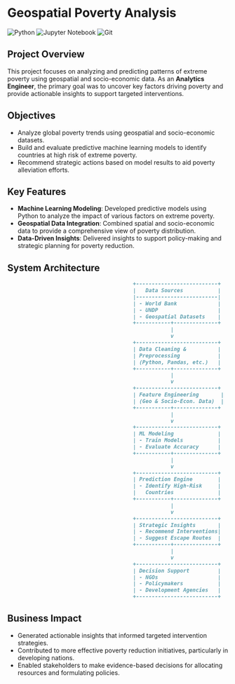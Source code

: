# Geospatial Poverty Analysis
![Python](https://img.shields.io/badge/Python-3-3776AB?logo=python&logoColor=white)
![Jupyter Notebook](https://img.shields.io/badge/Jupyter%20Notebook-%E2%9C%94-F37626?logo=jupyter&logoColor=white)
![Git](https://img.shields.io/badge/Git-F05032?logo=git&logoColor=white)

## Project Overview

This project focuses on analyzing and predicting patterns of extreme poverty using geospatial and socio-economic data. As an **Analytics Engineer**, the primary goal was to uncover key factors driving poverty and provide actionable insights to support targeted interventions.

## Objectives

- Analyze global poverty trends using geospatial and socio-economic datasets.
- Build and evaluate predictive machine learning models to identify countries at high risk of extreme poverty.
- Recommend strategic actions based on model results to aid poverty alleviation efforts.

## Key Features

- **Machine Learning Modeling**: Developed predictive models using Python to analyze the impact of various factors on extreme poverty.
- **Geospatial Data Integration**: Combined spatial and socio-economic data to provide a comprehensive view of poverty distribution.
- **Data-Driven Insights**: Delivered insights to support policy-making and strategic planning for poverty reduction.

## System Architecture
```markdown
                                        +--------------------------+
                                        |   Data Sources           |
                                        |--------------------------|
                                        | - World Bank             |
                                        | - UNDP                   |
                                        | - Geospatial Datasets    |
                                        +-----------+--------------+
                                                    |
                                                    v
                                        +--------------------------+
                                        | Data Cleaning &          |
                                        | Preprocessing            |
                                        | (Python, Pandas, etc.)   |
                                        +-----------+--------------+
                                                    |
                                                    v
                                        +--------------------------+
                                        | Feature Engineering       |
                                        | (Geo & Socio-Econ. Data)  |
                                        +-----------+--------------+
                                                    |
                                                    v
                                        +--------------------------+
                                        | ML Modeling              |
                                        | - Train Models           |
                                        | - Evaluate Accuracy      |
                                        +-----------+--------------+
                                                    |
                                                    v
                                        +--------------------------+
                                        | Prediction Engine        |
                                        | - Identify High-Risk     |
                                        |   Countries              |
                                        +-----------+--------------+
                                                    |
                                                    v
                                        +--------------------------+
                                        | Strategic Insights       |
                                        | - Recommend Interventions|
                                        | - Suggest Escape Routes  |
                                        +-----------+--------------+
                                                    |
                                                    v
                                        +--------------------------+
                                        | Decision Support         |
                                        | - NGOs                   |
                                        | - Policymakers           |
                                        | - Development Agencies   |
                                        +--------------------------+
```

## Business Impact

- Generated actionable insights that informed targeted intervention strategies.
- Contributed to more effective poverty reduction initiatives, particularly in developing nations.
- Enabled stakeholders to make evidence-based decisions for allocating resources and formulating policies.


